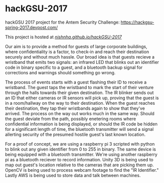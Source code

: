 # hackGSU-2017
hackGSU 2017 project for the Antem Security Challenge: https://hackgsu-spring-2017.devpost.com/

This project is hosted at *[nishnha.github.io/hackGSU-2017](https://nishnha.github.io/hackGSU-2017/)*

Our aim is to provide a method for guests of large corporate buildings, where confidentiality is a factor, to check-in and reach their destination securely and without much hassle. Our broad idea is that guests recieve a wristband that emits two signals: an infrared LED that blinks out an identifier code in binary specific to a guest, and a bluetooth backup signal for corrections and warnings should something go wrong.

The process of events starts with a guest flashing their ID to receive a wristband. The guest taps the wristband to mark the start of their venture through the halls towards their given destination. The IR blinker sends out an ID that either cameras or IR sensors will pick up, proving that the guest is in a room/hallway on the way to their destination. When the guest reaches their destination, they tap their wristbands again to show that they've arrived. The process on the way out works much in the same way. Should the guest deviate from the path, possibly enetering rooms where confidential information is being displayed, or should the IR code be hidden for a significant length of time, the bluetooth transmitter will send a signal allerting security of the presumed hostile guest's last known location.

For a proof of concept, we are using a raspberry pi 3 scripted with python to blink out any given identifier from 0 to 255 in binary. The same device is being equipped with a bluetooth transmitter. We're using another raspberry pi as a bluetooth reciever to record information. Unity 3D is being used to map out guest's location relative to the cameras that are picking them up. OpenCV is being used to process webcam footage to find the "IR Identifier." Lastly AWS is being used to store data and talk between machines.
